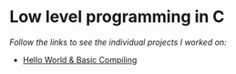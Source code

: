 # Low level programming in C
<i>Follow the links to see the individual projects I worked on:</i>
<ul>
<li><a href="https://github.com/rabbice/alx-low_level_programming/tree/master/0x00-hello_world">Hello World & Basic Compiling</a></li>
